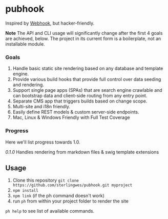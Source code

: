 # pubhook

Inspired by [Webhook](http://webhook.com), but hacker-friendly.

**Note** The API and CLI usage will significantly change after the first 4 goals are achieved, below. The project in its current form is a boilerplate, not an installable module.

### Goals

1.  Handle basic static site rendering based on any database and template engine.
2.  Provide various build hooks that provide full control over data seeding and rendering.
3.  Support single page apps (SPAs) that are search engine crawlable and can bootstrap data and client-side routing from any entry point.
4.  Separate CMS app that triggers builds based on change scope.
5.  Multi-site and i18n friendly.
6.  Easily define REST models & custom server-side endpoints.
7.  Mac, Linux & Windows Friendly with Full Test Coverage

### Progress

Here we'll list progress towards 1.0.

*0.1.0* Handles rendering from markdown files & swig template extensions

## Usage

1.  Clone this repository `git clone https://github.com/sterlingwes/pubhook.git myproject`
2.  `npm install`
3.  `npm link` (if the ph command doesn't work)
4.  run `ph` from within your project folder to render the site

`ph help` to see list of available commands.
